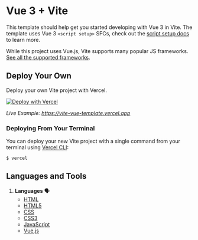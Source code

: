 # Vue 3 + Vite

This template should help get you started developing with Vue 3 in Vite. The template uses Vue 3 `<script setup>` SFCs, check out the [script setup docs](https://v3.vuejs.org/api/sfc-script-setup.html#sfc-script-setup) to learn more.

While this project uses Vue.js, Vite supports many popular JS frameworks. [See all the supported frameworks](https://vitejs.dev/guide/#scaffolding-your-first-vite-project).

## Deploy Your Own

Deploy your own Vite project with Vercel.

[![Deploy with Vercel](https://vercel.com/button)](https://vercel.com/new/clone?repository-url=https://github.com/vercel/vercel/tree/main/examples/vite&template=vite)

_Live Example: https://vite-vue-template.vercel.app_

### Deploying From Your Terminal

You can deploy your new Vite project with a single command from your terminal using [Vercel CLI](https://vercel.com/download):

```shell
$ vercel
```



## Languages and Tools 

1. **Languages** 🗣️
    + [HTML](https://github.com/topics/html)
    + [HTML5](https://github.com/topics/html5)
    + [CSS](https://github.com/topics/css)
    + [CSS3](https://github.com/topics/css3)
    + [JavaScript](https://github.com/topics/javascript)
    + [Vue.js](https://github.com/topics/vue)
                   
